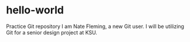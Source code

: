 # hello-world
Practice Git repository
I am Nate Fleming, a new Git user.  I will be utilizing Git for a senior design project at KSU.
